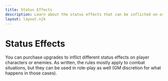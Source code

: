 ```yaml
---
title: Status Effects
description: Learn about the status effects that can be inflicted on or by player characters.
layout: layout.njk
---
```


# Status Effects

You can purchase upgrades to inflict different status effects on player
characters or enemies. As written, the rules mostly apply to combat situations,
but they can be used in role-play as well (GM discretion for what happens in
those cases).

<div id="status-effects"></div>
